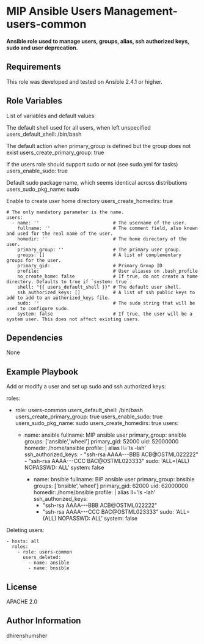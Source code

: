 
MIP Ansible Users Management- users-common
==================================

**Ansible role used to manage users, groups, alias, ssh authorized keys, sudo and user deprecation.**


Requirements
------------

This role was developed and tested on Ansible 2.4.1 or higher.

Role Variables
--------------

List of variables and default values:

The default shell used for all users, when left unspecified
 users_default_shell: /bin/bash

The default action when primary_group is defined but the group does not exist
 users_create_primary_group: true

If the users role should support sudo or not (see sudo.yml for tasks)
 users_enable_sudo: true

Default sudo package name, which seems identical across distributions
 users_sudo_pkg_name: sudo

Enable to create user home directory
 users_create_homedirs: true


    # The only mandatory parameter is the name.
    users:
      - name: ''                           # The username of the user.
        fullname: ''                       # The comment field, also known and used for the real name of the user.
        homedir: ''                        # The home directory of the user.
        primary_group: ''                  # The primary user group.
        groups: []                         # A list of complementary groups for the user.
        primary_gid:                       # Primary Group ID
        profile:                           # User aliases on .bash_profile
        no_create_home: false              # If true, do not create a home directory. Defaults to true if `system: true`.
        shell: "{{ users_default_shell }}" # The default user shell.
        ssh_authorized_keys: []            # A list of ssh public keys to add to add to an authorized_keys file.
        sudo: ''                           # The sudo string that will be used to configure sudo.
        system: false                      # If true, the user will be a system user. This does not affect existing users.

Dependencies
------------

None

Example Playbook
----------------

Add or modify a user and set up sudo and ssh authorized keys:

roles:
  - role: users-common
    users_default_shell: /bin/bash
    users_create_primary_group: true
    users_enable_sudo: true
    users_sudo_pkg_name: sudo
    users_create_homedirs: true
    users:
       - name: ansible
         fullname: MIP ansible user
         primary_group: ansible
         groups: ['ansible','wheel']
         primary_gid: 52000
         uid: 52000000
         homedir: /home/ansible
         profile: |
           alias ll='ls -lah'
         ssh_authorized_keys:
             - "ssh-rsa AAAA---BBB ACB@OSTML022222"
             - "ssh-rsa AAAA---CCC BAC@OSTML023333"
         sudo: 'ALL=(ALL) NOPASSWD: ALL'
         system: false

         - name: bnsible
          fullname: BIP ansible user
          primary_group: bnsible
          groups: ['bnsible','wheel']
          primary_gid: 62000
          uid: 62000000
          homedir: /home/bnsible
          profile: |
            alias ll='ls -lah'
          ssh_authorized_keys:
              - "ssh-rsa AAAA---BBB ACB@OSTML022222"
              - "ssh-rsa AAAA---CCC BAC@OSTML023333"
          sudo: 'ALL=(ALL) NOPASSWD: ALL'
          system: false


Deleting users:

    - hosts: all
      roles:
        - role: users-common
          users_deleted:
            - name: ansible
            - name: bnsible

License
-------
APACHE 2.0

Author Information
------------------
dhirenshumsher
